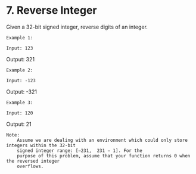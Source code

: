 # 7. Reverse Integer

Given a 32-bit signed integer, reverse digits of an integer.

    Example 1:

    Input: 123
Output: 321

    Example 2:

    Input: -123
Output: -321

    Example 3:

    Input: 120
Output: 21

    Note:
        Assume we are dealing with an environment which could only store integers within the 32-bit
        signed integer range: [−231,  231 − 1]. For the
        purpose of this problem, assume that your function returns 0 when the reversed integer
        overflows.